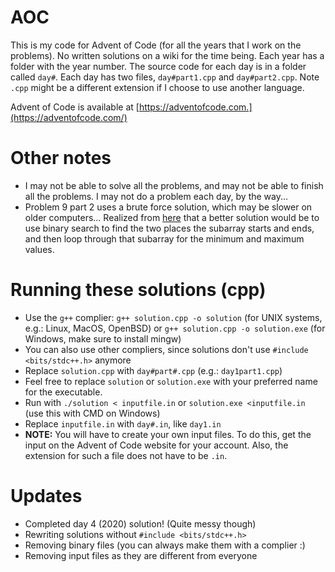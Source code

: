 # AOC
This is my code for Advent of Code (for all the years that I work on the problems). No written solutions on a wiki for the time being. Each year has a folder with the year number. The source code for each day is in a folder called `day#`. Each day has two files, `day#part1.cpp` and `day#part2.cpp`. Note `.cpp` might be a different extension if I choose to use another language.

Advent of Code is available at [https://adventofcode.com.](https://adventofcode.com/)

# Other notes
- I may not be able to solve all the problems, and may not be able to finish all the problems. I may not do a problem each day, by the way...
- Problem 9 part 2 uses a brute force solution, which may be slower on older computers... Realized from [here](https://github.com/mebeim/aoc/blob/master/2020/README.md#day-9---encoding-error) that a better solution would be to use binary search to find the two places the subarray starts and ends, and then loop through that subarray for the minimum and maximum values.

# Running these solutions (cpp)
- Use the `g++` complier: `g++ solution.cpp -o solution` (for UNIX systems, e.g.: Linux, MacOS, OpenBSD) or `g++ solution.cpp -o solution.exe` (for Windows, make sure to install mingw)
- You can also use other compliers, since solutions don't use `#include <bits/stdc++.h>` anymore
- Replace `solution.cpp` with `day#part#.cpp` (e.g.: `day1part1.cpp`)
- Feel free to replace `solution` or `solution.exe` with your preferred name for the executable.
- Run with `./solution < inputfile.in` or `solution.exe <inputfile.in` (use this with CMD on Windows)
- Replace `inputfile.in` with `day#.in`, like `day1.in`
- **NOTE:** You will have to create your own input files. To do this, get the input on the Advent of Code website for your account. Also, the extension for such a file does not have to be `.in`.

# Updates
- Completed day 4 (2020) solution! (Quite messy though)
- Rewriting solutions without `#include <bits/stdc++.h>`
- Removing binary files (you can always make them with a complier :)
- Removing input files as they are different from everyone
